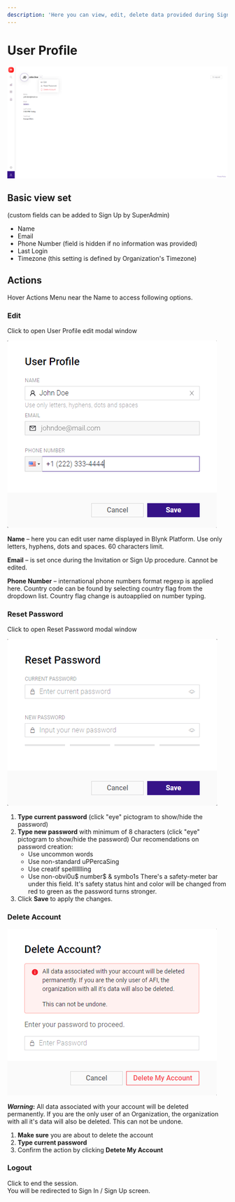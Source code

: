 ```yaml
---
description: 'Here you can view, edit, delete data provided during Sign Up and Sign out'
---
```


# User Profile

![User Profile screen](../../.gitbook/assets/user_profile.png)

## Basic view set

\(custom fields can be added to Sign Up by SuperAdmin\)

* Name
* Email
* Phone Number \(field is hidden if no information was provided\)
* Last Login 
* Timezone \(this setting is defined by Organization's Timezone\)

## Actions

Hover Actions Menu near the Name to access following options.

### Edit

Click to open User Profile edit modal window

![Edit User Profile modal window](../../.gitbook/assets/user_profile_edit%20%281%29%20%281%29%20%281%29%20%281%29%20%281%29%20%281%29.png)

**Name** – here you can edit user name displayed in Blynk Platform. Use only letters, hyphens, dots and spaces. 60 characters limit.

**Email** – is set once during the Invitation or Sign Up procedure. Cannot be edited.

**Phone Number** – international phone numbers format regexp is applied here. Country code can be found by selecting country flag from the dropdown list. Country flag change is autoapplied on number typing.

### Reset Password

Click to open Reset Password modal window

![Reset Password modal window](../../.gitbook/assets/reset_password.png)

1. **Type current password** \(click "eye" pictogram to show/hide the password\)
2. **Type new password** with minimum of 8 characters \(click "eye" pictogram to show/hide the password\) Our recomendations on password creation:
   * Use uncommon words
   * Use non-standard uPPercaSing
   * Use creatif spellllllling
   * Use non-obvi0u$ number$ & symbo1s There's a safety-meter bar under this field. It's safety status hint and color will be changed from red to green as the password turns stronger.
3. Click **Save** to apply the changes.

### Delete Account

![](../../.gitbook/assets/delete_account.png)

_**Warning**_**:** All data associated with your account will be deleted permanently. If you are the only user of an Organization, the organization with all it's data will also be deleted. This can not be undone.

1. **Make sure** you are about to delete the account
2. **Type current password**
3. Confirm the action by clicking **Detete My Account**

### Logout

Click to end the session.  
You will be redirected to Sign In / Sign Up screen.

